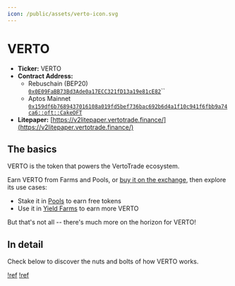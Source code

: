 ```yaml
---
icon: /public/assets/verto-icon.svg
---
```

# VERTO

* **Ticker:** VERTO
* **Contract Address:**&#x20;
  * Rebuschain (BEP20)\
    [`0x0E09FaBB73Bd3Ade0a17ECC321fD13a19e81cE82`](https://bscscan.com/token/0x0e09fabb73bd3ade0a17ecc321fd13a19e81ce82)``
  * Aptos Mainnet\
    [`0x159df6b7689437016108a019fd5bef736bac692b6d4a1f10c941f6fbb9a74ca6::oft::CakeOFT`](https://tracemove.io/coin/0x159df6b7689437016108a019fd5bef736bac692b6d4a1f10c941f6fbb9a74ca6::oft::CakeOFT/VertoTrade%20Token/Cake)
* **Litepaper:** [https://v2litepaper.vertotrade.finance/](https://v2litepaper.vertotrade.finance/)

## The basics

VERTO is the token that powers the VertoTrade ecosystem.

Earn VERTO from Farms and Pools, or [buy it on the exchange](../../products/exchange/), then explore its use cases:

* Stake it in [Pools](../../products/syrup-pool/) to earn free tokens
* Use it in [Yield Farms](https://docs.vertotrade.com/products/yield-farming) to earn more VERTO

But that's not all -- there's much more on the horizon for VERTO!

## In detail

Check below to discover the nuts and bolts of how VERTO works.

[!ref](verto-tokenomics.md)
[!ref](controlling-cake-supply.md)
